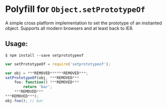 # Polyfill for `Object.setPrototypeOf`

A simple cross platform implementation to set the prototype of an instianted object.  Supports all modern browsers and at least back to IE8.

## Usage:

```
$ npm install --save setprototypeof
```

```javascript
var setPrototypeOf = require('setprototypeof');

var obj = ***REMOVED******REMOVED***;
setPrototypeOf(obj, ***REMOVED***
	foo: function() ***REMOVED***
		return 'bar';
	***REMOVED***
***REMOVED***);
obj.foo(); // bar
```
